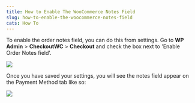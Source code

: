 ```yaml
---
title: How to Enable The WooCommerce Notes Field
slug: how-to-enable-the-woocommerce-notes-field
cats: How To
---
```


 To enable the order notes field, you can do this from settings. Go to **WP Admin** &gt; **CheckoutWC** &gt; **Checkout** and check the box next to 'Enable Order Notes field'.

 ![](https://s3.amazonaws.com/helpscout.net/docs/assets/5bdde2822c7d3a01757ac42e/images/5e90c20a2c7d3a7e9aeac44b/file-tOoNTjpQJ1.png)

 Once you have saved your settings, you will see the notes field appear on the Payment Method tab like so:

 ![](https://s3.amazonaws.com/helpscout.net/docs/assets/5bdde2822c7d3a01757ac42e/images/5c5072932c7d3a66e32dc1dc/file-dEwZK6CFWm.png)